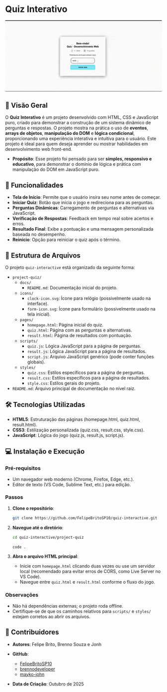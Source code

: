 # Quiz Interativo

![preview](./project-quiz/preview-quiz.gif)

## 📝 Visão Geral
O **Quiz Interativo** é um projeto desenvolvido com HTML, CSS e JavaScript puro, criado para demonstrar a construção de um sistema dinâmico de perguntas e respostas. 
O projeto mostra na prática o uso de **eventos**, **arrays de objetos**, **manipulação do DOM** e **lógica condicional**, proporcionando uma experiência interativa e intuitiva para o usuário. Este projeto é ideal para quem deseja aprender ou mostrar habilidades em desenvolvimento web front-end.

- **Propósito**: Esse projeto foi pensado para ser **simples, responsivo e educativo**, para demonstrar o domínio de lógica e prática com manipulação do DOM em JavaScript puro.

## 🚀 Funcionalidades

- **Tela de Início**: Permite que o usuário insira seu nome antes de começar.
- **Iniciar Quiz**: Botão que inicia o jogo e redireciona para as perguntas.
- **Perguntas Dinâmicas**: Carregamento de perguntas e alternativas via JavaScript.
- **Verificação de Respostas**: Feedback em tempo real sobre acertos e erros.
- **Resultado Final**: Exibe a pontuação e uma mensagem personalizada baseada no desempenho.
- **Reinício**: Opção para reiniciar o quiz após o término.

## 📂 Estrutura de Arquivos

O projeto `quiz-interactive` está organizado da seguinte forma:

- `project-quiz/`
  - `docs/`
    - `README.md`: Documentação inicial do projeto.
  - `icons/`
    - `clock-icon.svg`: Ícone para relógio (possivelmente usado na interface).
    - `form-icon.svg`: Ícone para formulário (possivelmente usado na tela inicial).
  - `pages/`
    - `homepage.html`: Página inicial do quiz.
    - `quiz.html`: Página com as perguntas e alternativas.
    - `result.html`: Página de resultados com pontuação.
  - `scripts/`
    - `quiz.js`: Lógica JavaScript para a página de perguntas.
    - `result.js`: Lógica JavaScript para a página de resultados.
    - `script.js`: Arquivo JavaScript genérico (pode conter funções globais).
  - `styles/`
    - `quiz.css`: Estilos específicos para a página de perguntas.
    - `result.css`: Estilos específicos para a página de resultados.
    - `style.css`: Estilos gerais do projeto.
- `README.md`: Arquivo principal de documentação no nível raiz.

## 🛠️ Tecnologias Utilizadas

- **HTML5**: Estruturação das páginas (homepage.html, quiz.html, result.html).
- **CSS3**: Estilização personalizada (quiz.css, result.css, style.css).
- **JavaScript**: Lógica do jogo (quiz.js, result.js, script.js).

## 💻 Instalação e Execução

### Pré-requisitos
- Um navegador web moderno (Chrome, Firefox, Edge, etc.).
- Editor de texto (VS Code, Sublime Text, etc.) para edição.

### Passos
1. **Clone o repositório**:
   ```bash
   git clone https://github.com/FelipeBritoSP10/quiz-interactive.git
   ```
2. **Navegue até o diretório**:
   ```bash
   cd quiz-interactive/project-quiz
   ```
   ```bash
   code .
   ```

3. **Abra o arquivo HTML principal**:
   - Inicie com `homepage.html` clicando duas vezes ou use um servidor local (recomendado para evitar erros de CORS, como Live Server no VS Code).
   - Navegue entre `quiz.html` e `result.html` conforme o fluxo do jogo.

### Observações
- Não há dependências externas; o projeto roda offline.
- Certifique-se de que os caminhos relativos para `scripts/` e `styles/` estejam corretos ao abrir os arquivos.

## 🤝 Contribuidores

- **Autores**: 
Felipe Brito, Brenno Souza e Jonh
- **GitHub**: 
   - [FelipeBritoSP10](https://github.com/FelipeBritoSP10)
   - [brennodeveloper](https://github.com/brennodeveloper)
   - [mayko-john](https://github.com/mayko-john)

- **Data de Criação**: Outubro de 2025